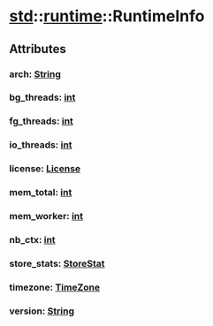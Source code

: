 # [std](/libs/std/)::[runtime](/libs/std/runtime/)::RuntimeInfo

## Attributes

### arch:&nbsp;[String](/libs/std/core/type.String.md)

### bg_threads:&nbsp;[int](/libs/std/core/type.int.md)

### fg_threads:&nbsp;[int](/libs/std/core/type.int.md)

### io_threads:&nbsp;[int](/libs/std/core/type.int.md)

### license:&nbsp;[License](/libs/std/runtime/type.License.md)

### mem_total:&nbsp;[int](/libs/std/core/type.int.md)

### mem_worker:&nbsp;[int](/libs/std/core/type.int.md)

### nb_ctx:&nbsp;[int](/libs/std/core/type.int.md)

### store_stats:&nbsp;[StoreStat](/libs/std/runtime/type.StoreStat.md)

### timezone:&nbsp;[TimeZone](/libs/std/core/enum.TimeZone.md)

### version:&nbsp;[String](/libs/std/core/type.String.md)
